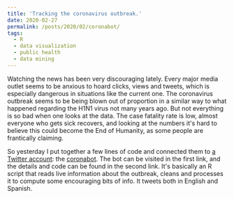 ```yaml
---
title: 'Tracking the coronavirus outbreak.'
date: 2020-02-27
permalink: /posts/2020/02/coronabot/
tags:
  - R
  - data visualization
  - public health
  - data mining
---
```


Watching the news has been very discouraging lately. Every major media outlet seems to be anxious to hoard clicks, views and tweets, which is especially dangerous in situations like the current one. The coronavirus outbreak seems to be being blown out of proportion in a similar way to what happened regarding the H1N1 virus not many years ago. But not everything is so bad when one looks at the data. The case fatality rate is low, almost everyone who gets sick recovers, and looking at the numbers it's hard to believe this could become the End of Humanity, as some people are frantically claiming.

So yesterday I put together a few lines of code and connected them to [a Twitter account](http://www.twitter.com/covidbot): the [coronabot](https://github.com/malmriv/coronabot). The bot can be visited in the first link, and the details and code can be found in the second link. It's basically an R script that reads live information about the outbreak, cleans and processes it to compute some encouraging bits of info. It tweets both in English and Spanish.
